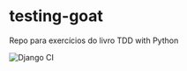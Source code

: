 # testing-goat
Repo para exercícios do livro TDD with Python

![Django CI](https://github.com/lsandrade/testing-goat/workflows/Django%20CI/badge.svg)
